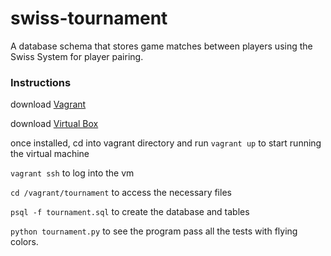 # swiss-tournament
A database schema that stores game matches between players using the Swiss System for player pairing. 

### Instructions 

download [Vagrant](https://www.vagrantup.com/docs/installation/)

download [Virtual Box](https://www.virtualbox.org/)

once installed, cd into vagrant directory and run `vagrant up` to start running the virtual machine 

`vagrant ssh` to log into the vm 

`cd /vagrant/tournament` to access the necessary files

`psql -f tournament.sql` to create the database and tables

`python tournament.py` to see the program pass all the tests with flying colors. 



